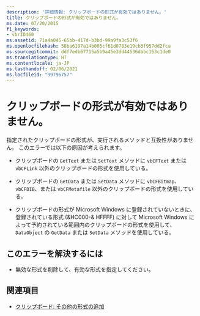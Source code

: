 ```yaml
---
description: '詳細情報: クリップボードの形式が有効ではありません。'
title: クリップボードの形式が有効ではありません。
ms.date: 07/20/2015
f1_keywords:
- vbrID460
ms.assetid: 71a4a045-65bb-417d-b3bd-99a9fa3c53f6
ms.openlocfilehash: 58ba6197a14b005cf61d0783e19cb3f957dd2fca
ms.sourcegitcommit: ddf7edb67715a5b9a45e3dd44536dabc153c1de0
ms.translationtype: HT
ms.contentlocale: ja-JP
ms.lasthandoff: 02/06/2021
ms.locfileid: "99796757"
---
```

# <a name="clipboard-format-is-not-valid"></a>クリップボードの形式が有効ではありません。

指定されたクリップボードの形式が、実行されるメソッドと互換性がありません。 このエラーでは以下の原因が考えられます。  
  
- クリップボードの `GetText` または `SetText` メソッドに `vbCFText` または `vbCFLink` 以外のクリップボードの形式を使用している。  
  
- クリップボードの `GetData` または `SetData` メソッドに `vbCFBitmap`、`vbCFDIB`、または `vbCFMetafile` 以外のクリップボードの形式を使用している。  
  
- クリップボードの形式が Microsoft Windows に登録されていないときに、登録されている形式 (&HC000-& HFFFF) に対して Microsoft Windows によって予約されている範囲内のクリップボードの形式を使用して、`DataObject` の `GetData` または `SetData` メソッドを使用している。  
  
## <a name="to-correct-this-error"></a>このエラーを解決するには  
  
- 無効な形式を削除して、有効な形式を指定してください。  
  
## <a name="see-also"></a>関連項目

- [クリップボード: その他の形式の追加](/cpp/mfc/clipboard-adding-other-formats)
